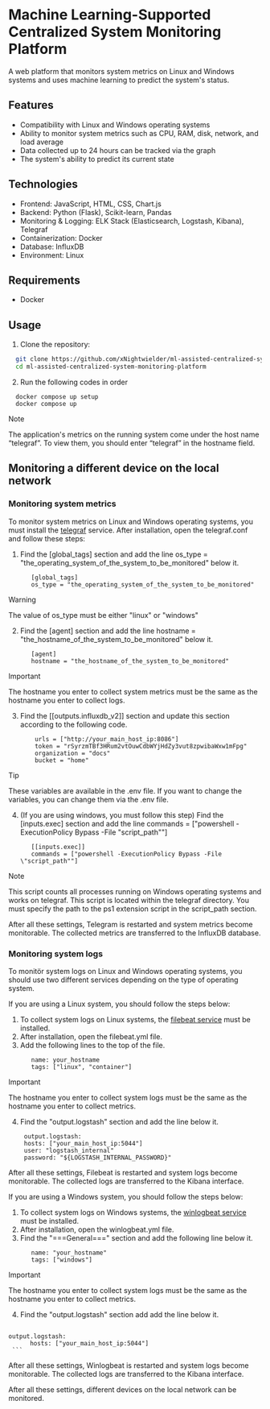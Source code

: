 # Machine Learning-Supported Centralized System Monitoring Platform

A web platform that monitors system metrics on Linux and Windows systems and uses machine learning to predict the system's status.

## Features

* Compatibility with Linux and Windows operating systems
* Ability to monitor system metrics such as CPU, RAM, disk, network, and load average
* Data collected up to 24 hours can be tracked via the graph
* The system's ability to predict its current state

## Technologies
* Frontend: JavaScript, HTML, CSS, Chart.js
* Backend: Python (Flask), Scikit-learn, Pandas
* Monitoring & Logging: ELK Stack (Elasticsearch, Logstash, Kibana), Telegraf
* Containerization: Docker
* Database: InfluxDB
* Environment: Linux

## Requirements
* Docker

## Usage

1. Clone the repository:
 ```bash
   git clone https://github.com/xNightwielder/ml-assisted-centralized-system-monitoring-platform.git
   cd ml-assisted-centralized-system-monitoring-platform
```
2. Run the following codes in order
```
  docker compose up setup
  docker compose up
```

> [!NOTE]
> The application's metrics on the running system come under the host name “telegraf”. To view them, you should enter “telegraf” in the hostname field.

## Monitoring a different device on the local network

### Monitoring system metrics

To monitor system metrics on Linux and Windows operating systems, you must install the [telegraf](https://docs.influxdata.com/telegraf/v1/install/) service.
After installation, open the telegraf.conf and follow these steps:
  1. Find the [global_tags] section and add the line os_type = "the_operating_system_of_the_system_to_be_monitored" below it. 
     ```
        [global_tags]
  	    os_type = "the_operating_system_of_the_system_to_be_monitored"
     ```
  > [!WARNING]
  > The value of os_type must be either "linux" or "windows"
  
  2. Find the [agent] section and add the line hostname = "the_hostname_of_the_system_to_be_monitored" below it.
     ```
        [agent]
        hostname = "the_hostname_of_the_system_to_be_monitored"
     ```
  > [!IMPORTANT]
  > The hostname you enter to collect system metrics must be the same as the hostname you enter to collect logs.

  3. Find the [[outputs.influxdb_v2]] section and update this section according to the following code.
     ```
         urls = ["http://your_main_host_ip:8086"]
         token = "rSyrzmTBf3HRum2vtOuwCdbWYjHdZy3vut8zpwibaWxw1mFpg"
         organization = "docs"
         bucket = "home"
     ```
  > [!TIP]
  > These variables are available in the .env file. If you want to change the variables, you can change them via the .env file.

  4. (If you are using windows, you must follow this step) Find the [inputs.exec] section and add the line commands = ["powershell -ExecutionPolicy Bypass -File \"script_path""]
     ```
        [[inputs.exec]]
        commands = ["powershell -ExecutionPolicy Bypass -File \"script_path""]
     ```
  > [!NOTE]
  > This script counts all processes running on Windows operating systems and works on telegraf. This script is located within the telegraf directory. You must specify the path to the ps1 extension script in the script_path section. 

After all these settings, Telegram is restarted and system metrics become monitorable. The collected metrics are transferred to the InfluxDB database.


### Monitoring system logs

To monitör system logs on Linux and Windows operating systems, you should use two different services depending on the type of operating system.

If you are using a Linux system, you should follow the steps below:
  1. To collect system logs on Linux systems, the [filebeat service](https://www.elastic.co/docs/reference/beats/filebeat/filebeat-installation-configuration) must be installed.
  2. After installation, open the filebeat.yml file.
  3. Add the following lines to the top of the file.
     ```
        name: your_hostname
	    tags: ["linux", "container"]
     ```
  > [!IMPORTANT]
  > The hostname you enter to collect system logs must be the same as the hostname you enter to collect metrics.
  4. Find the "output.logstash" section and add the line below it.
     ```
      output.logstash:
  	  hosts: ["your_main_host_ip:5044"]
  	  user: "logstash_internal"
  	  password: "${LOGSTASH_INTERNAL_PASSWORD}"
     ```
After all these settings, Filebeat is restarted and system logs become monitorable. The collected logs are transferred to the Kibana interface.

If you are using a Windows system, you should follow the steps below:
  1. To collect system logs on Windows systems, the [winlogbeat service](https://www.elastic.co/docs/reference/beats/winlogbeat/winlogbeat-installation-configuration) must be installed.
  2. After installation, open the winlogbeat.yml file.
  3. Find the "===General===" section and add the following line below it.
     ```
        name: "your_hostname"
        tags: ["windows"]
     ```
  > [!IMPORTANT]
  > The hostname you enter to collect system logs must be the same as the hostname you enter to collect metrics.
  4. Find the "output.logstash" section add add the line below it.
     ```
	output.logstash:
          hosts: ["your_main_host_ip:5044"]
     ```
After all these settings, Winlogbeat is restarted and system logs become monitorable. The collected logs are transferred to the Kibana interface.

After all these settings, different devices on the local network can be monitored.
